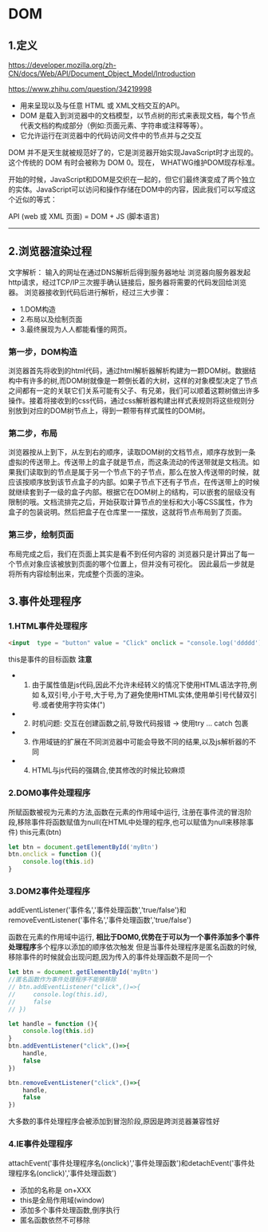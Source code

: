 # DOM

## 1.定义

https://developer.mozilla.org/zh-CN/docs/Web/API/Document_Object_Model/Introduction

https://www.zhihu.com/question/34219998


- 用来呈现以及与任意 HTML 或 XML文档交互的API。
- DOM 是载入到浏览器中的文档模型，以节点树的形式来表现文档，每个节点代表文档的构成部分（例如:页面元素、字符串或注释等等）。
- 它允许运行在浏览器中的代码访问文件中的节点并与之交互

DOM 并不是天生就被规范好了的，它是浏览器开始实现JavaScript时才出现的。这个传统的 DOM 有时会被称为 DOM 0。现在， WHATWG维护DOM现存标准。

开始的时候，JavaScript和DOM是交织在一起的，但它们最终演变成了两个独立的实体。JavaScript可以访问和操作存储在DOM中的内容，因此我们可以写成这个近似的等式：

API (web 或 XML 页面) = DOM + JS (脚本语言)

---

## 2.浏览器渲染过程

文字解析：
输入的网址在通过DNS解析后得到服务器地址
浏览器向服务器发起http请求，经过TCP/IP三次握手确认链接后，服务器将需要的代码发回给浏览器。
浏览器接收到代码后进行解析，经过三大步骤：

- 1.DOM构造
- 2.布局以及绘制页面
- 3.最终展现为人人都能看懂的网页。

### 第一步，DOM构造

浏览器首先将收到的html代码，通过html解析器解析构建为一颗DOM树。数据结构中有许多的树,而DOM树就像是一颗倒长着的大树，这样的对象模型决定了节点之间都有一定的关联它们关系可能有父子、有兄弟，我们可以顺着这颗树做出许多操作。接着将接收到的css代码，通过css解析器构建出样式表规则将这些规则分别放到对应的DOM树节点上，得到一颗带有样式属性的DOM树。

### 第二步，布局

浏览器按从上到下，从左到右的顺序，读取DOM树的文档节点，顺序存放到一条虚拟的传送带上。传送带上的盒子就是节点，而这条流动的传送带就是文档流。如果我们读取到的节点是属于另一个节点下的子节点，那么在放入传送带的时候，就应该按顺序放到该节点盒子的内部。如果子节点下还有子节点，在传送带上的时候就继续套到子一级的盒子内部。根据它在DOM树上的结构，可以嵌套的层级没有限制的哦。文档流排完之后，开始获取计算节点的坐标和大小等CSS属性，作为盒子的包装说明。然后把盒子在仓库里一一摆放，这就将节点布局到了页面。

### 第三步，绘制页面

布局完成之后，我们在页面上其实是看不到任何内容的
浏览器只是计算出了每一个节点对象应该被放到页面的哪个位置上，但并没有可视化。
因此最后一步就是将所有内容绘制出来，完成整个页面的渲染。


## 3.事件处理程序

### 1.HTML事件处理程序

```html
<input  type = "button" value = "Click" onclick = "console.log('ddddd')/>
```
this是事件的目标函数
**注意**
- 1. 由于属性值是js代码,因此不允许未经转义的情况下使用HTML语法字符,例如 &,双引号,小于号,大于号,为了避免使用HTML实体,使用单引号代替双引号.或者使用字符实体(&quot;)
- 2. 时机问题: 交互在创建函数之前,导致代码报错  ->  使用try ... catch 包裹
- 3. 作用域链的扩展在不同浏览器中可能会导致不同的结果,以及js解析器的不同
- 4. HTML与js代码的强耦合,使其修改的时候比较麻烦

### 2.DOM0事件处理程序

所赋函数被视为元素的方法,函数在元素的作用域中运行,
注册在事件流的冒泡阶段,移除事件将函数赋值为null(在HTML中处理的程序,也可以赋值为null来移除事件)
this元素(btn)
```js
let btn = document.getElementById('myBtn')
btn.onclick = function (){
    console.log(this.id)
}
```

### 3.DOM2事件处理程序

addEventListener('事件名','事件处理函数','true/false')和removeEventListener('事件名','事件处理函数','true/false')

函数在元素的作用域中运行,
**相比于DOM0,优势在于可以为一个事件添加多个事件处理程序**多个程序以添加的顺序依次触发
但是当事件处理程序是匿名函数的时候,移除事件的时候就会出现问题,因为传入的事件处理函数不是同一个

```js
let btn = document.getElementById('myBtn')
//匿名函数作为事件处理程序不能够移除
// btn.addEventListener("click",()=>{
//     console.log(this.id),
//     false
// })

let handle = function (){
    console.log(this.id)
}
btn.addEventListener("click",()=>{
    handle,
    false
})

btn.removeEventListener("click",()=>{
    handle,
    false
})
```

大多数的事件处理程序会被添加到冒泡阶段,原因是跨浏览器兼容性好

### 4.IE事件处理程序

attachEvent('事件处理程序名(onclick)','事件处理函数')和detachEvent('事件处理程序名(onclick)','事件处理函数')

- 添加的名称是 on+XXX
- this是全局作用域(window)
- 添加多个事件处理函数,倒序执行
- 匿名函数依然不可移除